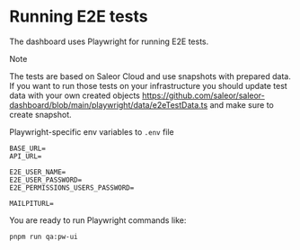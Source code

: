 # Running E2E tests

The dashboard uses Playwright for running E2E tests.

> [!NOTE]
> The tests are based on Saleor Cloud and use snapshots with prepared data.
> If you want to run those tests on your infrastructure you should update test data with your own created objects
https://github.com/saleor/saleor-dashboard/blob/main/playwright/data/e2eTestData.ts and make sure to create snapshot.

Playwright-specific env variables to `.env` file

```
BASE_URL=
API_URL=

E2E_USER_NAME=
E2E_USER_PASSWORD=
E2E_PERMISSIONS_USERS_PASSWORD=

MAILPITURL=
```

You are ready to run Playwright commands like:

```shell
pnpm run qa:pw-ui
```
